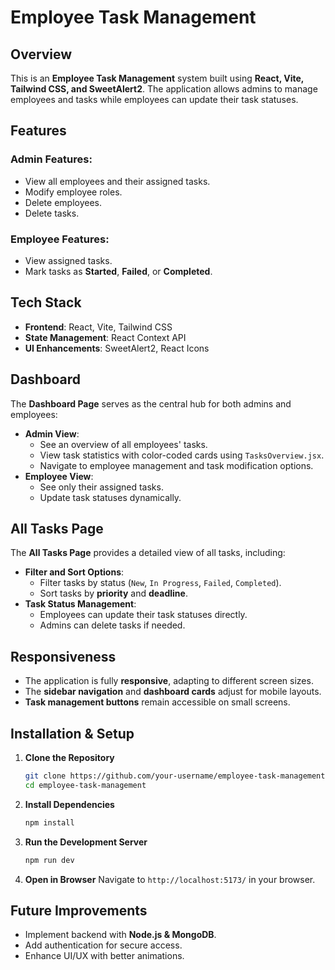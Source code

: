 # Employee Task Management

## Overview
This is an **Employee Task Management** system built using **React, Vite, Tailwind CSS, and SweetAlert2**. The application allows admins to manage employees and tasks while employees can update their task statuses.

## Features
### Admin Features:
- View all employees and their assigned tasks.
- Modify employee roles.
- Delete employees.
- Delete tasks.

### Employee Features:
- View assigned tasks.
- Mark tasks as **Started**, **Failed**, or **Completed**.

## Tech Stack
- **Frontend**: React, Vite, Tailwind CSS
- **State Management**: React Context API
- **UI Enhancements**: SweetAlert2, React Icons

## Dashboard
The **Dashboard Page** serves as the central hub for both admins and employees:
- **Admin View**:
  - See an overview of all employees' tasks.
  - View task statistics with color-coded cards using `TasksOverview.jsx`.
  - Navigate to employee management and task modification options.
- **Employee View**:
  - See only their assigned tasks.
  - Update task statuses dynamically.

## All Tasks Page
The **All Tasks Page** provides a detailed view of all tasks, including:
- **Filter and Sort Options**:
  - Filter tasks by status (`New`, `In Progress`, `Failed`, `Completed`).
  - Sort tasks by **priority** and **deadline**.
- **Task Status Management**:
  - Employees can update their task statuses directly.
  - Admins can delete tasks if needed.

## Responsiveness
- The application is fully **responsive**, adapting to different screen sizes.
- The **sidebar navigation** and **dashboard cards** adjust for mobile layouts.
- **Task management buttons** remain accessible on small screens.

## Installation & Setup
1. **Clone the Repository**
   ```bash
   git clone https://github.com/your-username/employee-task-management.git
   cd employee-task-management
   ```
2. **Install Dependencies**
   ```bash
   npm install
   ```
3. **Run the Development Server**
   ```bash
   npm run dev
   ```
4. **Open in Browser**
   Navigate to `http://localhost:5173/` in your browser.

## Future Improvements
- Implement backend with **Node.js & MongoDB**.
- Add authentication for secure access.
- Enhance UI/UX with better animations.
